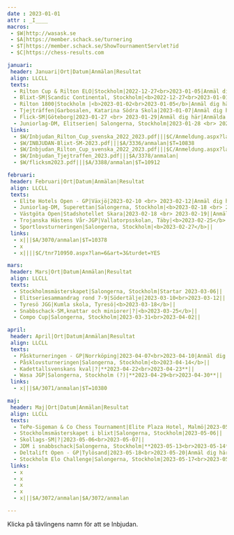 ```yaml
---
date : 2023-01-01
attr : _I____
macros:
 - $W|http://wasask.se
 - $A|https://member.schack.se/turnering
 - $T|https://member.schack.se/ShowTournamentServlet?id
 - $C|https://chess-results.com

januari:
 header: Januari|Ort|Datum|Anmälan|Resultat
 align: LLCLL
 texts:
  - Rilton Cup & Rilton ELO|Stockholm|2022-12-27<br>2023-01-05|Anmäl dig här|Anmälda
  - Blixt-SM|Scandic Continental, Stockholm|<b>2022-12-27<br>2023-01-01</b>|Anmäl_dig här|Anmälda
  - Rilton 1800|Stockholm |<b>2023-01-02<br>2023-01-05</b>|Anmäl dig här|Anmälda
  - Tjejträffen|Garbosalen, Katarina Södra Skola|2023-01-07|Anmäl dig här|
  - Flick-SM|Göteborg|2023-01-27 <br> 2023-01-29|Anmäl dig här|Anmälda
  - Juniorlag-DM, Elitserien| Salongerna, Stockholm|2023-01-28 <br> 2023-01-29||
 links:
  - $W/Inbjudan_Rilton_Cup_svenska_2022_2023.pdf|||$C/Anmeldung.aspx?lan=6&tnr=661619|$C/tnr661619.aspx?lan=6
  - $W/INBJUDAN-Blixt-SM-2023.pdf|||$A/3336/anmalan|$T=10838
  - $W/Inbjudan_Rilton_Cup_svenska_2022_2023.pdf|||$C/Anmeldung.aspx?lan=6&tnr=661619|$C/tnr661621.aspx?lan=6&art=0&turdet=YES
  - $W/Inbjudan_Tjejtraffen_2023.pdf|||$A/3378/anmalan|
  - $W/flicksm2023.pdf|||$A/3388/anmalan|$T=10912

februari:
 header: Februari|Ort|Datum|Anmälan|Resultat
 align: LLCLL
 texts:
  - Elite Hotels Open - GP|Växjö|2023-02-10 <br> 2023-02-12|Anmäl dig här|Anmälda
  - Juniorlag-DM, Superettan|Salongerna, Stockholm|<b>2023-02-18 <br> 2023-02-19</b>||
  - Västgöta Open|Stadshotellet Skara|2023-02-18 <br> 2023-02-19||Anmälda
  - Trojanska Hästens Vår-JGP|Vallatorpsskolan, Täby|<b>2023-02-25</b>||
  - Sportlovsturneringen|Salongerna, Stockholm|<b>2023-02-27</b>||
 links:
  - x|||$A/3070/anmalan|$T=10378
  - x
  - x||||$C/tnr710950.aspx?lan=6&art=3&turdet=YES

mars:
 header: Mars|Ort|Datum|Anmälan|Resultat
 align: LLCLL
 texts:
  - Stockholmsmästerskapet|Salongerna, Stockholm|Startar 2023-03-06||
  - Elitseriesammandrag rond 7-9|Södertälje|2023-03-10<br>2023-03-12||
  - Tyresö JGG|Kumla skola, Tyresö|<b>2023-03-18</b>||
  - Snabbschack-SM,knattar och miniorer|?|<b>2023-03-25</b>||
  - Compo Cup|Salongerna, Stockholm|2023-03-31<br>2023-04-02||

april:
 header: April|Ort|Datum|Anmälan|Resultat
 align: LLCLL
 texts:
  - Påskturneringen - GP|Norrköping|2023-04-07<br>2023-04-10|Anmäl dig här|Anmälda
  - Påsklovsturneringen|Salongerna, Stockholm|<b>2023-04-14</b>||
  - Kadettallsvenskans kval|?|**2023-04-22<br>2023-04-23**||
  - Wasa JGP|Salongerna, Stockholm (?)|**2023-04-29<br>2023-04-30**||
 links:
  - x|||$A/3071/anmalan|$T=10380

maj:
 header: Maj|Ort|Datum|Anmälan|Resultat
 align: LLCLL
 texts:
  - TePe-Sigeman & Co Chess Tournament|Elite Plaza Hotel, Malmö|2023-05-04<br>2023-05-10||
  - Stockholmsmästerskapet i blixt|Salongerna, Stockholm|2023-05-06||
  - Skollags-SM|?|2023-05-06<br>2023-05-07||
  - JDM i snabbschack|Salongerna, Stockholm|**2023-05-13<br>2023-05-14**||
  - Deltalift Open - GP|Tylösand|2023-05-18<br>2023-05-20|Anmäl dig här|Anmälda
  - Stockholm Elo Challenge|Salongerna, Stockholm|2023-05-17<br>2023-05-21||
 links:
  - x
  - x
  - x
  - x
  - x|||$A/3072/anmalan|$A/3072/anmalan

---
```


Klicka på tävlingens namn för att se Inbjudan.

<TABLE data={januari} {macros} ></TABLE>
<TABLE data={februari} {macros} ></TABLE>
<TABLE data={mars} {macros} ></TABLE>
<TABLE data={april} {macros} ></TABLE>
<TABLE data={maj} {macros} ></TABLE>

<script>
 import TABLE from "$lib/components/TABLE.svelte"
</script>
